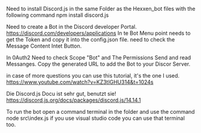 Need to install Discord.js in the same Folder as the Hexxen_bot files with the following command
npm install discord.js

Need to create a Bot in the Discord developer Portal.
https://discord.com/developers/applications
In te Bot Menu point needs to get the Token and copy it into the config.json file.
need to check the Message Content Intet Button.

In 0Auth2 Need to check Scope "Bot" and The Permissions Send and read Messanges.
Copy the generated URL to add the Bot to your Discor Server.

in case of more questions you can use this tutorial, it's the one I used.
https://www.youtube.com/watch?v=KZ3tIGHU314&t=1024s

Die Discord.js Docu ist sehr gut, benutzt sie!
https://discord.js.org/docs/packages/discord.js/14.14.1

To run the bot open a command terminal in the folder and use the command
node src\index.js
if you use visual studio code you can use that terminal too.
